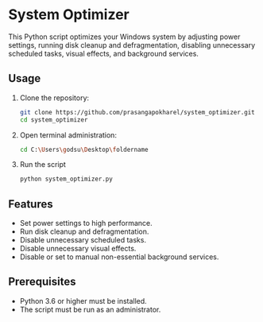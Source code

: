 # System Optimizer

This Python script optimizes your Windows system by adjusting power settings, running disk cleanup and defragmentation, disabling unnecessary scheduled tasks, visual effects, and background services.

## Usage

1. Clone the repository:
   ```bash
   git clone https://github.com/prasangapokharel/system_optimizer.git
   cd system_optimizer

2. Open terminal administration:
    ```bash
   cd C:\Users\godsu\Desktop\foldername

4. Run the script
    ```bash
   python system_optimizer.py

## Features

- Set power settings to high performance.
- Run disk cleanup and defragmentation.
- Disable unnecessary scheduled tasks.
- Disable unnecessary visual effects.
- Disable or set to manual non-essential background services.

## Prerequisites

- Python 3.6 or higher must be installed.
- The script must be run as an administrator.





